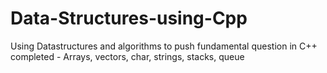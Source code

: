 # Data-Structures-using-Cpp
Using Datastructures and algorithms to push fundamental question
in C++
completed - Arrays, vectors, char, strings, stacks, queue
